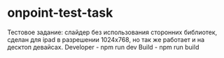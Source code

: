 # onpoint-test-task
Тестовое задание: слайдер без использования сторонних библиотек, сделан для ipad в разрешении 1024x768, но так же работает и на десктоп девайсах.
Developer - npm run dev
Build - npm run build